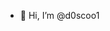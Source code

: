 - 👋 Hi, I’m @d0scoo1


<!---
d0scoo1/d0scoo1 is a ✨ special ✨ repository because its `README.md` (this file) appears on your GitHub profile.
You can click the Preview link to take a look at your changes.
--->
